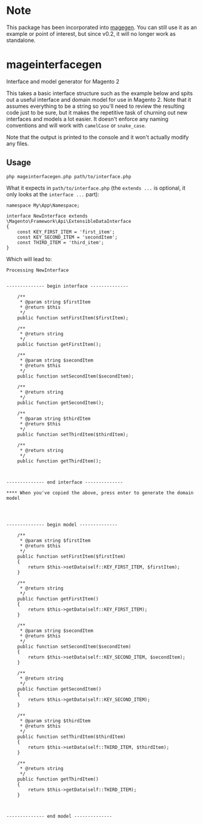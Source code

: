 # Note
This package has been incorporated into [magegen](https://github.com/ewth/magegen). You can still use it as an example or point of interest, but since v0.2, it will no longer work as standalone.

# mageinterfacegen
Interface and model generator for Magento 2

This takes a basic interface structure such as the example below and spits out a useful interface and domain model for use in Magento 2. Note that it assumes everything to be a string so you'll need to review the resulting code just to be sure, but it makes the repetitive task of churning out new interfaces and models a lot easier. It doesn't enforce any naming conventions and will work with `camelCase` or `snake_case`.

Note that the output is printed to the console and it won't actually modify any files.

## Usage
`php mageinterfacegen.php path/to/interface.php`

What it expects in `path/to/interface.php` (the `extends ...` is optional, it only looks at the `interface ...` part):
```
namespace My\App\Namespace;

interface NewInterface extends \Magento\Framework\Api\ExtensibleDataInterface
{
    const KEY_FIRST_ITEM = 'first_item';
    const KEY_SECOND_ITEM = 'secondItem';
    const THIRD_ITEM = 'third_item';
}

```
Which will lead to:

```
Processing NewInterface


-------------- begin interface --------------

    /**
     * @param string $firstItem
     * @return $this
     */
    public function setFirstItem($firstItem);

    /**
     * @return string
     */
    public function getFirstItem();

    /**
     * @param string $secondItem
     * @return $this
     */
    public function setSecondItem($secondItem);

    /**
     * @return string
     */
    public function getSecondItem();

    /**
     * @param string $thirdItem
     * @return $this
     */
    public function setThirdItem($thirdItem);

    /**
     * @return string
     */
    public function getThirdItem();



-------------- end interface --------------

**** When you've copied the above, press enter to generate the domain model




-------------- begin model --------------

    /**
     * @param string $firstItem
     * @return $this
     */
    public function setFirstItem($firstItem)
    {
        return $this->setData(self::KEY_FIRST_ITEM, $firstItem);
    }

    /**
     * @return string
     */
    public function getFirstItem()
    {
        return $this->getData(self::KEY_FIRST_ITEM);
    }

    /**
     * @param string $secondItem
     * @return $this
     */
    public function setSecondItem($secondItem)
    {
        return $this->setData(self::KEY_SECOND_ITEM, $secondItem);
    }

    /**
     * @return string
     */
    public function getSecondItem()
    {
        return $this->getData(self::KEY_SECOND_ITEM);
    }

    /**
     * @param string $thirdItem
     * @return $this
     */
    public function setThirdItem($thirdItem)
    {
        return $this->setData(self::THIRD_ITEM, $thirdItem);
    }

    /**
     * @return string
     */
    public function getThirdItem()
    {
        return $this->getData(self::THIRD_ITEM);
    }



-------------- end model --------------
```
